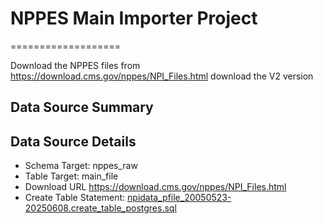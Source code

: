 # NPPES Main Importer Project
===================

Download the NPPES files from https://download.cms.gov/nppes/NPI_Files.html download the V2 version

Data Source Summary
---------------------

Data Source Details
-------------------

* Schema Target: nppes_raw
* Table Target: main_file
* Download URL https://download.cms.gov/nppes/NPI_Files.html
* Create Table Statement: [npidata_pfile_20050523-20250608.create_table_postgres.sql](./npidata_pfile_20050523-20250608.create_table_postgres.sql)

